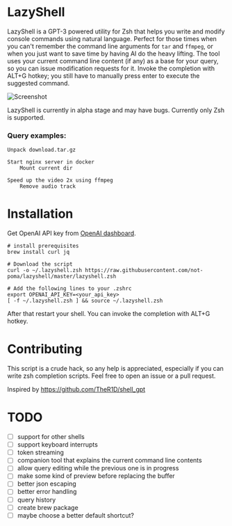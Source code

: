 # LazyShell

LazyShell is a GPT-3 powered utility for Zsh that helps you write and modify console commands using natural language. Perfect for those times when you can't remember the command line arguments for `tar` and `ffmpeg`, or when you just want to save time by having AI do the heavy lifting. The tool uses your current command line content (if any) as a base for your query, so you can issue modification requests for it. Invoke the completion with ALT+G hotkey; you still have to manually press enter to execute the suggested command.

![Screenshot](https://raw.githubusercontent.com/not-poma/lazyshell/master/screenshot.gif)

LazyShell is currently in alpha stage and may have bugs. Currently only Zsh is supported.

### Query examples:

```
Unpack download.tar.gz

Start nginx server in docker
    Mount current dir

Speed up the video 2x using ffmpeg
    Remove audio track
```

# Installation

Get OpenAI API key from [OpenAI dashboard](https://platform.openai.com/account/api-keys).

```shell
# install prerequisites
brew install curl jq

# Download the script
curl -o ~/.lazyshell.zsh https://raw.githubusercontent.com/not-poma/lazyshell/master/lazyshell.zsh

# Add the following lines to your .zshrc
export OPENAI_API_KEY=<your_api_key>
[ -f ~/.lazyshell.zsh ] && source ~/.lazyshell.zsh
```

After that restart your shell. You can invoke the completion with ALT+G hotkey.

# Contributing

This script is a crude hack, so any help is appreciated, especially if you can write zsh completion scripts. Feel free to open an issue or a pull request.

Inspired by https://github.com/TheR1D/shell_gpt

# TODO

- [ ] support for other shells
- [ ] support keyboard interrupts
- [ ] token streaming
- [ ] companion tool that explains the current command line contents
- [ ] allow query editing while the previous one is in progress
- [ ] make some kind of preview before replacing the buffer
- [ ] better json escaping
- [ ] better error handling
- [ ] query history
- [ ] create brew package
- [ ] maybe choose a better default shortcut?
